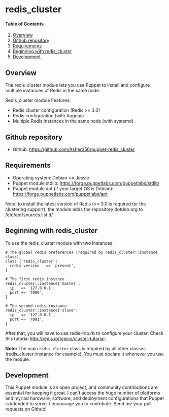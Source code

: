 # redis_cluster

#### Table of Contents

1. [Overview](#overview)
2. [Github repository](#github-repository)
2. [Requirements](#requirements)
3. [Beginning with redis_cluster](#Beginning-with-redis_cluster)
4. [Development](#development)

## Overview

The redis_cluster module lets you use Puppet to install and configure multiple instances of Redis in the same node.

Redis_cluster module Features:
- Redis cluster configuration (Redis >= 3.0)
- Redis configuration (with Augeas)
- Multiple Redis Instances in the same node (with systemd)

## Github repository

* Github: https://github.com/Asher256/puppet-redis_cluster

## Requirements

- Operating system: Debian >= Jessie 
- Puppet module stdlib: https://forge.puppetlabs.com/puppetlabs/stdlib 
- Puppet module apt (if your target OS is Debian): https://forge.puppetlabs.com/puppetlabs/apt

Note: to install the latest version of Redis (>= 3.0 is required for the clustering support), the module adds the repository dotdeb.org to /etc/apt/sources.list.d/

## Beginning with redis_cluster

To use the redis_cluster module with two instances:

~~~puppet
# The global redis preferences (required by redis_cluster::instance class)
class {'redis_cluster':
  redis_version   => 'present',
}

# The first redis instance
redis_cluster::instance{'master':
  ip   => '127.0.0.1',
  port => '7000',
}

# The second redis instance
redis_cluster::instance{'slave':
  ip   => '127.0.0.1',
  port => '7001',
}
~~~
After that, you will have to use redis-trib.rb to configure your cluster. Check this tutorial http://redis.io/topics/cluster-tutorial .

**Note:** The main `redis_cluster` class is required by all other classes (redis_cluster::instance for example). You must declare it whenever you use the module.

## Development

This Puppet module is an open project, and community contributions are essential for keeping it great. I can't access the huge number of platforms and myriad hardware, software, and deployment configurations that Puppet is intended to serve. I encourage you to contribute. Send me your pull requests on Github! 


